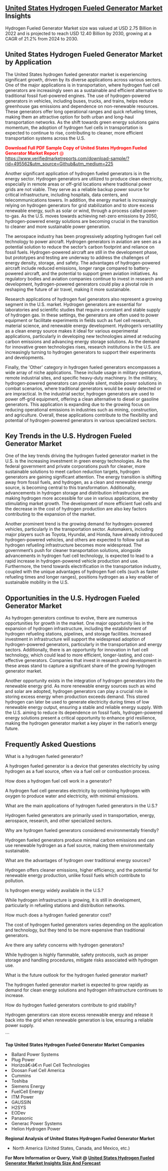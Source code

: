 <h2><a href="https://www.verifiedmarketreports.com/download-sample/?rid=495562&amp;utm_source=Github&amp;utm_medium=225" target="_blank">United States Hydrogen Fueled Generator Market</a> Insights</h2><p>Hydrogen Fueled Generator Market size was valued at USD 2.75 Billion in 2022 and is projected to reach USD 12.40 Billion by 2030, growing at a CAGR of 21.2% from 2024 to 2030.</p><p> <h2>United States Hydrogen Fueled Generator Market by Application</h2> <p>The United States hydrogen fueled generator market is experiencing significant growth, driven by its diverse applications across various sectors. One of the major applications is in transportation, where hydrogen fuel cell generators are increasingly seen as a sustainable and efficient alternative to traditional fossil fuel-powered engines. The use of hydrogen-powered generators in vehicles, including buses, trucks, and trains, helps reduce greenhouse gas emissions and dependence on non-renewable resources. These generators offer long operational ranges and quick refueling times, making them an attractive option for both urban and long-haul transportation networks. As the shift towards green energy solutions gains momentum, the adoption of hydrogen fuel cells in transportation is expected to continue to rise, contributing to cleaner, more efficient transportation systems across the U.S. <p><span class=""><span style="color: #ff0000;"><strong>Download Full PDF Sample Copy of United States Hydrogen Fueled Generator Market Report</strong> @ </span><a href="https://www.verifiedmarketreports.com/download-sample/?rid=495562&amp;utm_source=Github&amp;utm_medium=225" target="_blank">https://www.verifiedmarketreports.com/download-sample/?rid=495562&amp;utm_source=Github&amp;utm_medium=225</a></span></p> </p> <p>Another significant application of hydrogen fueled generators is in the energy sector. Hydrogen generators are utilized to produce clean electricity, especially in remote areas or off-grid locations where traditional power grids are not viable. They serve as a reliable backup power source for critical infrastructure, including hospitals, data centers, and telecommunications towers. In addition, the energy market is increasingly relying on hydrogen generators for grid stabilization and to store excess renewable energy, such as solar or wind, through a process called power-to-gas. As the U.S. moves towards achieving net-zero emissions by 2050, hydrogen-powered energy solutions are becoming crucial in the transition to cleaner and more sustainable power generation. </p> <p>The aerospace industry has been progressively adopting hydrogen fuel cell technology to power aircraft. Hydrogen generators in aviation are seen as a potential solution to reduce the sector’s carbon footprint and reliance on fossil fuels. Hydrogen-powered aircraft are still in the development phase, but prototypes and testing are underway to address the challenges of energy density, storage, and safety. The advantages of hydrogen-powered aircraft include reduced emissions, longer range compared to battery-powered aircraft, and the potential to support green aviation initiatives. As regulatory bodies and aviation companies continue to invest in research and development, hydrogen-powered generators could play a pivotal role in reshaping the future of air travel, making it more sustainable. </p> <p>Research applications of hydrogen fuel generators also represent a growing segment in the U.S. market. Hydrogen generators are essential for laboratories and scientific studies that require a constant and stable supply of hydrogen gas. In these settings, the generators are often used to power equipment or facilitate experiments in fields such as fuel cell research, material science, and renewable energy development. Hydrogen’s versatility as a clean energy source makes it ideal for various experimental applications, particularly in developing new technologies aimed at reducing carbon emissions and advancing energy storage solutions. As the demand for innovative green technologies rises, research institutions in the U.S. are increasingly turning to hydrogen generators to support their experiments and developments. </p> <p>Finally, the 'Other' category in hydrogen fueled generators encompasses a wide array of niche applications. These include usage in military operations, remote industrial sites, and specific heavy-duty machinery. In the military, hydrogen-powered generators can provide silent, mobile power solutions in combat scenarios, where traditional generators would be easily detected or are impractical. In the industrial sector, hydrogen generators are used to power off-grid equipment, offering a clean alternative to diesel or gasoline generators. This application is expanding due to the growing focus on reducing operational emissions in industries such as mining, construction, and agriculture. Overall, these applications contribute to the flexibility and potential of hydrogen-powered generators in various specialized sectors. </p> <h2>Key Trends in the U.S. Hydrogen Fueled Generator Market</h2> <p>One of the key trends driving the hydrogen fueled generator market in the U.S. is the increasing investment in green energy technologies. As the federal government and private corporations push for cleaner, more sustainable solutions to meet carbon reduction targets, hydrogen generators are gaining significant attention. The energy transition is shifting away from fossil fuels, and hydrogen, as a clean and renewable energy source, is becoming central to this transformation. Additionally, advancements in hydrogen storage and distribution infrastructure are making hydrogen more accessible for use in various applications, thereby stimulating market growth. The development of more efficient fuel cells and the decrease in the cost of hydrogen production are also key factors contributing to the expansion of the market. </p> <p>Another prominent trend is the growing demand for hydrogen-powered vehicles, particularly in the transportation sector. Automakers, including major players such as Toyota, Hyundai, and Honda, have already introduced hydrogen-powered vehicles, and others are expected to follow suit as hydrogen refueling infrastructure becomes more widespread. The government’s push for cleaner transportation solutions, alongside advancements in hydrogen fuel cell technology, is expected to lead to a rapid increase in hydrogen-powered vehicle production and use. Furthermore, the trend towards electrification in the transportation industry, coupled with the unique advantages of hydrogen fuel cells (such as faster refueling times and longer ranges), positions hydrogen as a key enabler of sustainable mobility in the U.S. </p> <h2>Opportunities in the U.S. Hydrogen Fueled Generator Market</h2> <p>As hydrogen generators continue to evolve, there are numerous opportunities for growth in the market. One major opportunity lies in the expansion of hydrogen infrastructure, including the establishment of hydrogen refueling stations, pipelines, and storage facilities. Increased investment in infrastructure will support the widespread adoption of hydrogen-powered generators, particularly in the transportation and energy sectors. Additionally, there is an opportunity for innovation in fuel cell technology, which could lead to more efficient, longer-lasting, and cost-effective generators. Companies that invest in research and development in these areas stand to capture a significant share of the growing hydrogen generator market. </p> <p>Another opportunity exists in the integration of hydrogen generators into the renewable energy grid. As more renewable energy sources such as wind and solar are adopted, hydrogen generators can play a crucial role in storing excess energy when production exceeds demand. This stored hydrogen can later be used to generate electricity during times of low renewable energy output, ensuring a stable and reliable energy supply. With the U.S. aiming to reduce its dependence on fossil fuels, hydrogen-powered energy solutions present a critical opportunity to enhance grid resilience, making the hydrogen generator market a key player in the nation’s energy future. </p> <h2>Frequently Asked Questions</h2> <p>What is a hydrogen fueled generator? </p> <p>A hydrogen fueled generator is a device that generates electricity by using hydrogen as a fuel source, often via a fuel cell or combustion process. </p> <p>How does a hydrogen fuel cell work in a generator? </p> <p>A hydrogen fuel cell generates electricity by combining hydrogen with oxygen to produce water and electricity, with minimal emissions. </p> <p>What are the main applications of hydrogen fueled generators in the U.S.? </p> <p>Hydrogen fueled generators are primarily used in transportation, energy, aerospace, research, and other specialized sectors. </p> <p>Why are hydrogen fueled generators considered environmentally friendly? </p> <p>Hydrogen fueled generators produce minimal carbon emissions and can use renewable hydrogen as a fuel source, making them environmentally sustainable. </p> <p>What are the advantages of hydrogen over traditional energy sources? </p> <p>Hydrogen offers cleaner emissions, higher efficiency, and the potential for renewable energy production, unlike fossil fuels which contribute to pollution. </p> <p>Is hydrogen energy widely available in the U.S.? </p> <p>While hydrogen infrastructure is growing, it is still in development, particularly in refueling stations and distribution networks. </p> <p>How much does a hydrogen fueled generator cost? </p> <p>The cost of hydrogen fueled generators varies depending on the application and technology, but they tend to be more expensive than traditional generators. </p> <p>Are there any safety concerns with hydrogen generators? </p> <p>While hydrogen is highly flammable, safety protocols, such as proper storage and handling procedures, mitigate risks associated with hydrogen use. </p> <p>What is the future outlook for the hydrogen fueled generator market? </p> <p>The hydrogen fueled generator market is expected to grow rapidly as demand for clean energy solutions and hydrogen infrastructure continues to increase. </p> <p>How do hydrogen fueled generators contribute to grid stability? </p> <p>Hydrogen generators can store excess renewable energy and release it back into the grid when renewable generation is low, ensuring a reliable power supply. </p> ```</p><p><strong>Top United States Hydrogen Fueled Generator Market Companies</strong></p><div data-test-id=""><p><li>Ballard Power Systems</li><li> Plug Power</li><li> Horizoâ€‹â€‹n Fuel Cell Technologies</li><li> Doosan Fuel Cell America</li><li> Cummins</li><li> Toshiba</li><li> Siemens Energy</li><li> FuelCell Energy</li><li> ITM Power</li><li> GAUSSIN</li><li> H2SYS</li><li> EODev</li><li> Panasonic</li><li> Generac Power Systems</li><li> Helion Hydrogen Power</li></p><div><strong>Regional Analysis of&nbsp;United States Hydrogen Fueled Generator Market</strong></div><ul><li dir="ltr"><p dir="ltr">North America&nbsp;(United States, Canada, and Mexico, etc.)</p></li></ul><p><strong>For More Information or Query, Visit @&nbsp;</strong><strong><a href="https://www.verifiedmarketreports.com/product/hydrogen-fueled-generator-market/?utm_source=Github&amp;utm_medium=225" target="_blank">United States Hydrogen Fueled Generator Market Insights Size And Forecast</a></strong></p></div>
